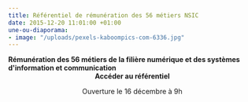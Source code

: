 ```yaml
---
title: Référentiel de rémunération des 56 métiers NSIC
date: 2015-12-20 11:01:00 +01:00
une-ou-diaporama:
- image: "/uploads/pexels-kaboompics-com-6336.jpg"
---
```


<div class="panel">
<b>Rémunération des 56 métiers de la filière numérique et des systèmes d'information et communication</b> 
<div align="center"><a [20211215_Courrier signé_DB_DGAFP_DINUM_référentiel rémunération NSIC.PDF](/uploads/20211215_Courrier%20sign%C3%A9_DB_DGAFP_DINUM_r%C3%A9f%C3%A9rentiel%20r%C3%A9mun%C3%A9ration%20NSIC.PDF)class="button"><b>Accéder au référentiel</b></a><p class="ouverture">Ouverture le 16 décembre à 9h</p></div>
</div>